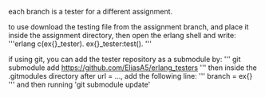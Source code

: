 each branch is a tester for a different assignment.

to use download the testing file from the assignment branch, and place it inside the assignment directory, then open the erlang shell and write:
'''erlang
c(ex{}_tester).
ex{}_tester:test().
'''

if using git, you can add the tester repository as a submodule by:
'''
git submodule add https://github.com/EliasA5/erlang_testers
'''
then inside the .gitmodules directory after url = ..., add the following line:
'''
branch = ex{}
'''
and then running 'git submodule update'


